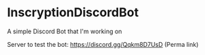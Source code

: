 # InscryptionDiscordBot
A simple Discord Bot that I'm working on

Server to test the bot: https://discord.gg/Qqkm8D7UsD (Perma link)

